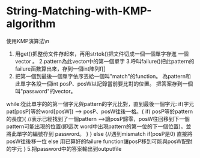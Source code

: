 # String-Matching-with-KMP-algorithm
使用KMP演算法\n
1. 用get()把整份文件存起來，再用strtok()把文件切成一個一個單字存進	一個vector <string>。
2.pattern為此vector中的第一個單字
3.呼叫failure()把此pattern的failure函數算出來，存到一個int陣列f[]
4. 把第一個到最後一個單字依序丟給一個叫"match"的function。
為pattern和此單字各設一個int posP、posW以記錄當前要比對的位置。
把答案存到一個叫"password"的vector<int>。

while:從此單字的的第一個字元與pattern的字元比對，直到最後一個字元:
	if(字元 pat[posP]等於word[posW]) --> posP、posW往後一格。{
		if( posP等於pattern的長度){  //表示已經找到了一個pattern
		-->讓posP歸零，posW往回移到下一個pattern可能出現的位置(即這次		word中出現pattern的第一位的下一個位置)。並將此單字的編號存到			       password。
		}
	}
	else {//遇到mismatch
		if(posP是0) 直接將posW往後移一位
		else 用已算好的failure function讓posP移到可能與posW配對的字元
	}
5.把password中的答案輸出到outputfile

